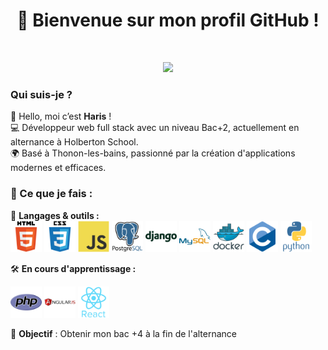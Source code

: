 <p>
  <h1 style="bold", align="center">🌟 Bienvenue sur mon profil GitHub !</h1>
<p>
<br>
<div align="center">
   <img src="https://media.giphy.com/media/RbDKaczqWovIugyJmW/giphy.gif">
</div>

### Qui suis-je ?  
👋 Hello, moi c’est **Haris** !  
💻 Développeur web full stack avec un niveau Bac+2, actuellement en alternance à Holberton School.  
🌍 Basé à Thonon-les-bains, passionné par la création d'applications modernes et efficaces.

### 🚀 Ce que je fais : 
🔧 **Langages & outils :**  
    <img src="https://github.com/devicons/devicon/blob/master/icons/html5/html5-original-wordmark.svg" width="50" />
    <img src="https://github.com/devicons/devicon/blob/master/icons/css3/css3-original-wordmark.svg" width="50" />
    <img src="https://github.com/devicons/devicon/blob/master/icons/javascript/javascript-original.svg" width="50" />
    <img src="https://github.com/devicons/devicon/blob/master/icons/postgresql/postgresql-original-wordmark.svg" width="50" />
    <img src="https://github.com/devicons/devicon/blob/master/icons/django/django-plain-wordmark.svg" width="50" />
    <img src="https://github.com/devicons/devicon/blob/master/icons/mysql/mysql-original-wordmark.svg" width="50" />
    <img src="https://github.com/devicons/devicon/blob/master/icons/docker/docker-original-wordmark.svg" width="50" />
    <img src="https://github.com/devicons/devicon/blob/master/icons/c/c-original.svg" width="50" />
    <img src="https://github.com/devicons/devicon/blob/master/icons/python/python-original-wordmark.svg" width="50" />
  
 


🛠️ **En cours d'apprentissage :**
<div>
    <img src="https://github.com/devicons/devicon/blob/master/icons/php/php-original.svg" width="50" />
    <img src="https://github.com/devicons/devicon/blob/master/icons/angularjs/angularjs-original-wordmark.svg" width="50"/>
    <img src="https://github.com/devicons/devicon/blob/master/icons/react/react-original-wordmark.svg" width="50"/>
</div>

🌱 **Objectif** : Obtenir mon bac +4 à la fin de l'alternance
